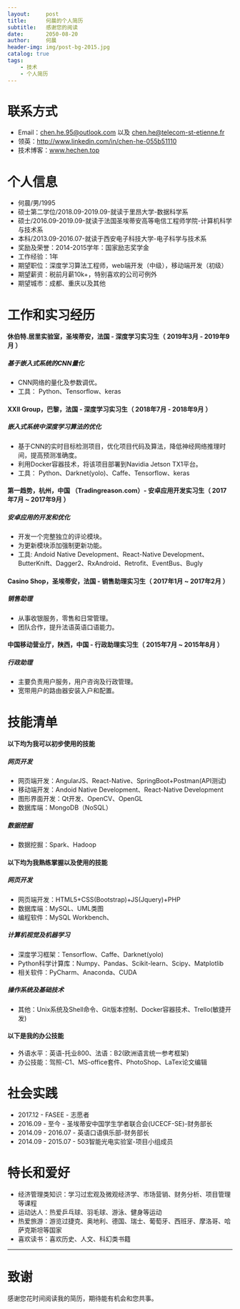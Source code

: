 ```yaml
---
layout:     post
title:      何晨的个人简历
subtitle:   感谢您的阅读
date:       2050-08-20
author:     何晨
header-img: img/post-bg-2015.jpg
catalog: true
tags:
    - 技术
    - 个人简历
---
```


# 联系方式
- Email：chen.he.95@outlook.com 以及 chen.he@telecom-st-etienne.fr
- 领英：http://www.linkedin.com/in/chen-he-055b51110
 - 技术博客：www.hechen.top

# 个人信息
 - 何晨/男/1995
 - 硕士第二学位/2018.09-2019.09-就读于里昂大学-数据科学系
 - 硕士/2016.09-2019.09-就读于法国圣埃蒂安高等电信工程师学院-计算机科学与技术系
 - 本科/2013.09-2016.07-就读于西安电子科技大学-电子科学与技术系
 - 奖励及荣誉：2014-2015学年：国家励志奖学金
 - 工作经验：1年
 - 期望职位：深度学习算法工程师，web端开发（中级），移动端开发（初级）
 - 期望薪资：税前月薪10k+，特别喜欢的公司可例外
 - 期望城市：成都、重庆以及其他

# 工作和实习经历
#### 休伯特.居里实验室，圣埃蒂安，法国 - 深度学习实习生（ 2019年3月 - 2019年9月 ）
##### 基于嵌入式系统的CNN量化
* CNN网络的量化及参数调优。
* 工具： Python、Tensorflow、keras

#### XXII Group，巴黎，法国 - 深度学习实习生（ 2018年7月 - 2018年9月 ）
##### 嵌入式系统中深度学习算法的优化
* 基于CNN的实时目标检测项目，优化项目代码及算法，降低神经网络推理时间，提高预测准确度。
* 利用Docker容器技术，将该项目部署到Navidia Jetson TX1平台。
* 工具： Python、Darknet(yolo)、Caffe、Tensorflow、keras

#### 第一趋势，杭州，中国 （Tradingreason.com）- 安卓应用开发实习生（ 2017年7月 ~ 2017年9月 ）
##### 安卓应用的开发和优化
* 开发一个完整独立的评论模块。
* 为更新模块添加强制更新功能。
* 工具: Andoid Native Development、React-Native Development、 ButterKnift、Dagger2、RxAndroid、Retrofit、EventBus、Bugly

#### Casino Shop，圣埃蒂安，法国 - 销售助理实习生（ 2017年1月 ~ 2017年2月 ）
##### 销售助理
* 从事收银服务，零售和日常管理。
* 团队合作，提升法语英语口语能力。

#### 中国移动营业厅，陕西，中国 - 行政助理实习生（ 2015年7月 ~ 2015年8月 ）
##### 行政助理
* 主要负责用户服务，用户咨询及行政管理。
* 宽带用户的路由器安装入户和配置。
    
# 技能清单
#### 以下均为我可以初步使用的技能
##### 网页开发
- 网页端开发：AngularJS、React-Native、SpringBoot+Postman(API测试)
- 移动端开发：Andoid Native Development、React-Native Development
- 图形界面开发：Qt开发、OpenCV、OpenGL
- 数据库端：MongoDB（NoSQL）
##### 数据挖掘
- 数据挖掘：Spark、Hadoop

#### 以下均为我熟练掌握以及使用的技能
##### 网页开发
- 网页端开发：HTML5+CSS(Bootstrap)+JS(Jquery)+PHP
- 数据库端：MySQL、UML类图
- 编程软件：MySQL Workbench、
##### 计算机视觉及机器学习
- 深度学习框架：Tensorflow、Caffe、Darknet(yolo)
- Python科学计算库：Numpy、Pandas、Scikit-learn、Scipy、Matplotlib
- 相关软件：PyCharm、Anaconda、CUDA
##### 操作系统及基础技术
- 其他：Unix系统及Shell命令、Git版本控制、Docker容器技术、Trello(敏捷开发)

#### 以下是我的办公技能
- 外语水平：英语-托业800、法语：B2(欧洲语言统一参考框架)
- 办公技能：驾照-C1、MS-office套件、PhotoShop、LaTex论文编辑      

# 社会实践
- 2017.12 - FASEE - 志愿者 
- 2016.09 - 至今 - 圣埃蒂安中国学生学者联合会(UCECF-SE)-财务部长
- 2014.09 - 2016.07 - 英语口语俱乐部-财务部长
- 2014.09 - 2015.07 - 503智能光电实验室-项目小组成员

# 特长和爱好
- 经济管理类知识：学习过宏观及微观经济学、市场营销、财务分析、项目管理等课程
- 运动达人：热爱乒乓球、羽毛球、游泳、健身等运动
- 热爱旅游：游览过捷克、奥地利、德国、瑞士、葡萄牙、西班牙、摩洛哥、哈萨克斯坦等国家
- 喜欢读书：喜欢历史、人文、科幻类书籍

---    

# 致谢

感谢您花时间阅读我的简历，期待能有机会和您共事。
      
